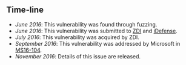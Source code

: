 Time-line
---------
* *June 2016*: This vulnerability was found through fuzzing.
* *June 2016*: This vulnerability was submitted to [ZDI][] and [iDefense][].
* *July 2016*: This vulnerability was acquired by ZDI.
* *September 2016*: This vulnerability was addressed by Microsoft in
  [MS16-104][].
* *November 2016*: Details of this issue are released.

[ZDI]: http://www.zerodayinitiative.com/
[iDefense]: https://labs.idefense.com/vcpportal/
[MS16-104]: https://technet.microsoft.com/library/security/MS16-104
